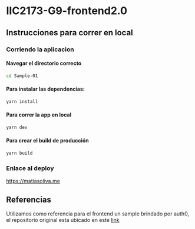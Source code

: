 # IIC2173-G9-frontend2.0
## Instrucciones para correr en local

### Corriendo la aplicacion
#### Navegar el directorio correcto
```bash
cd Sample-01
```
#### Para instalar las dependencias:
```bash
yarn install
```
#### Para correr la app en local
```bash
yarn dev
```

#### Para crear el build de producción
```bash
yarn build
```

### Enlace al deploy
https://matiasoliva.me

## Referencias

Utilizamos como referencia para el frontend un sample brindado por auth0, el repositorio original esta ubicado en este [link](https://github.com/auth0-samples/auth0-react-samples/tree/master/Sample-01)
